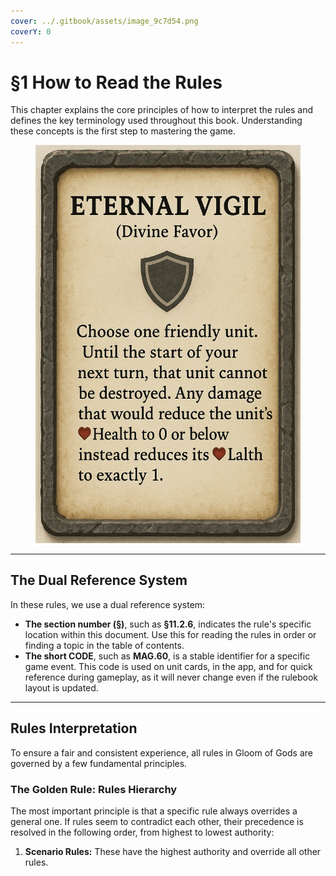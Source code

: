 ```yaml
---
cover: ../.gitbook/assets/image_9c7d54.png
coverY: 0
---
```


# §1 How to Read the Rules

This chapter explains the core principles of how to interpret the rules and defines the key terminology used throughout this book. Understanding these concepts is the first step to mastering the game.

<figure><img src="../.gitbook/assets/ChatGPT Image Jun 27, 2025, 06_30_05 PM.png" alt=""><figcaption></figcaption></figure>

***

## The Dual Reference System

In these rules, we use a dual reference system:

* **The section number (§)**, such as **§11.2.6**, indicates the rule's specific location within this document. Use this for reading the rules in order or finding a topic in the table of contents.
* **The short CODE**, such as **MAG.60**, is a stable identifier for a specific game event. This code is used on unit cards, in the app, and for quick reference during gameplay, as it will never change even if the rulebook layout is updated.

***

## Rules Interpretation

To ensure a fair and consistent experience, all rules in Gloom of Gods are governed by a few fundamental principles.

### The Golden Rule: Rules Hierarchy

The most important principle is that a specific rule always overrides a general one. If rules seem to contradict each other, their precedence is resolved in the following order, from highest to lowest authority:

1. **Scenario Rules:** These have the highest authority and override all other rules.
